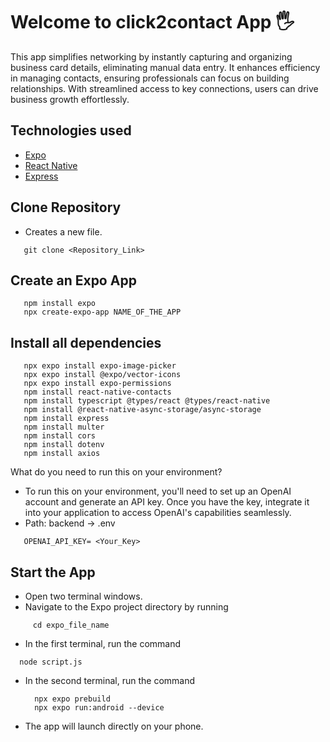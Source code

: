 # Welcome to click2contact App 🖐️
This app simplifies networking by instantly capturing and organizing business card details, eliminating manual data entry. It enhances efficiency in managing contacts, ensuring professionals can focus on building relationships. With streamlined access to key connections, users can drive business growth effortlessly.

## Technologies used
   - [Expo](https://docs.expo.dev/)
   - [React Native](https://reactnative.dev/docs/getting-started)
   - [Express](https://expressjs.com/)

## Clone Repository
   - Creates a new file.
   ```
      git clone <Repository_Link>
   ```

## Create an Expo App
   ```
      npm install expo
      npx create-expo-app NAME_OF_THE_APP
   ```
## Install all dependencies
```
   npx expo install expo-image-picker
   npx expo install @expo/vector-icons
   npx expo install expo-permissions
   npm install react-native-contacts
   npm install typescript @types/react @types/react-native
   npm install @react-native-async-storage/async-storage
   npm install express
   npm install multer
   npm install cors
   npm install dotenv
   npm install axios
```

What do you need to run this on your environment?
   - To run this on your environment, you'll need to set up an OpenAI account and generate an API key. Once you have the key, integrate it into your application to access OpenAI's capabilities seamlessly.
   - Path: backend -> .env
```
   OPENAI_API_KEY= <Your_Key>
```

## Start the App
   - Open two terminal windows.
   - Navigate to the Expo project directory by running
```
     cd expo_file_name
```
   - In the first terminal, run the command
   ```
     node script.js
```
   - In the second terminal, run the command
     ```
       npx expo prebuild
       npx expo run:android --device
     ```
   - The app will launch directly on your phone.

